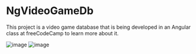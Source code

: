 # NgVideoGameDb

This project is a video game database that is being developed in an Angular class at freeCodeCamp to learn more about it.


![image](https://user-images.githubusercontent.com/64706973/143152464-0dc063ee-6985-493a-956e-5454da195f2a.png)
![image](https://user-images.githubusercontent.com/64706973/143152507-cd3d3fb7-c95b-4dbf-8d46-1113a419b49f.png)

